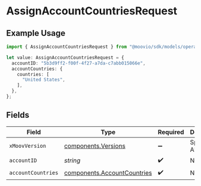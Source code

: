 # AssignAccountCountriesRequest

## Example Usage

```typescript
import { AssignAccountCountriesRequest } from "@moovio/sdk/models/operations";

let value: AssignAccountCountriesRequest = {
  accountID: "5b3d9ff2-f00f-4f27-a7da-c7abb015066e",
  accountCountries: {
    countries: [
      "United States",
    ],
  },
};
```

## Fields

| Field                                                                      | Type                                                                       | Required                                                                   | Description                                                                |
| -------------------------------------------------------------------------- | -------------------------------------------------------------------------- | -------------------------------------------------------------------------- | -------------------------------------------------------------------------- |
| `xMoovVersion`                                                             | [components.Versions](../../models/components/versions.md)                 | :heavy_minus_sign:                                                         | Specify an API version.                                                    |
| `accountID`                                                                | *string*                                                                   | :heavy_check_mark:                                                         | N/A                                                                        |
| `accountCountries`                                                         | [components.AccountCountries](../../models/components/accountcountries.md) | :heavy_check_mark:                                                         | N/A                                                                        |